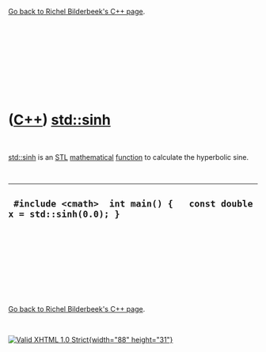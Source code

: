 

[Go back to Richel Bilderbeek's C++ page](Cpp.htm).

 

 

 

 

 

([C++](Cpp.htm)) [std::sinh](CppSinh.htm)
=========================================

 

[std::sinh](CppSinh.htm) is an [STL](CppStl.htm)
[mathematical](CppMath.htm) [function](CppFunction.htm) to calculate the
hyperbolic sine.

 

  ------------------------------------------------------------------------
  ` #include <cmath>  int main() {   const double x = std::sinh(0.0); }`
  ------------------------------------------------------------------------

 

 

 

 

 

[Go back to Richel Bilderbeek's C++ page](Cpp.htm).



 

[![Valid XHTML 1.0 Strict](valid-xhtml10.png){width="88"
height="31"}](http://validator.w3.org/check?uri=referer)
